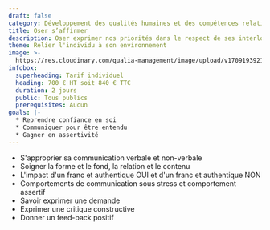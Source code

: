 ```yaml
---
draft: false
category: Développement des qualités humaines et des compétences relationnelles
title: Oser s’affirmer
description: Oser exprimer nos priorités dans le respect de ses interlocuteurs
theme: Relier l'individu à son environnement
image: >-
  https://res.cloudinary.com/qualia-management/image/upload/v1709193921/flower_xtyxkp.jpg
infobox:
  superheading: Tarif individuel
  heading: 700 € HT soit 840 € TTC
  duration: 2 jours
  public: Tous publics
  prerequisites: Aucun
goals: |-
  * Reprendre confiance en soi
  * Communiquer pour être entendu
  * Gagner en assertivité
---
```


* S'approprier sa communication verbale et non-verbale
* Soigner la forme et le fond, la relation et le contenu
* L'impact d'un franc et authentique OUI et d'un franc et authentique NON
* Comportements de communication sous stress et comportement assertif
* Savoir exprimer une demande
* Exprimer une critique constructive
* Donner un feed-back positif

